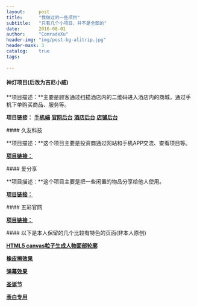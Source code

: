 ```yaml
---
layout:     post
title:      "我做过的一些项目"
subtitle:   "只有几个小项目，并不是全部的"
date:       2016-08-01
author:     "ComradeXu"
header-img: "img/post-bg-alitrip.jpg"
header-mask: 3
catalog:    true
tags:
    
---
```


#### 神灯项目(后改为吉尼小威)

**项目描述：**主要是顾客通过扫描酒店内的二维码进入酒店内的商城，通过手机下单购买商品、服务等。

**项目链接：**
[**手机端**](http://comradexu.github.io/Project/shendeng/Web/)
[**官网后台**](http://comradexu.github.io/Project/shendeng/Deng/)
[**酒店后台**](http://comradexu.github.io/Project/shendeng/Hotel/)
[**店铺后台**](http://comradexu.github.io/Project/shendeng/Shop/)

<p></p>
#### 久友科技

**项目描述：**这个项目主要是投资商通过网站和手机APP交流、查看项目等。

[**项目链接：**](http://comradexu.github.io/Project/jiuyou/)

<p></p>
#### 爱分享

**项目描述：**这个项目主要是把一些闲置的物品分享给他人使用。

[**项目链接：**](http://comradexu.github.io/Project/zengsong/)

<p></p>
#### 五彩官网

[**项目链接：**](http://comradexu.github.io/Project/wucai/)

<p></p>
#### 以下是本人保留的几个比较有特色的页面(非本人原创)

[**HTML5 canvas粒子生成人物面部轮廓**](http://comradexu.github.io/tools/createimg/)

[**橡皮擦效果**](http://comradexu.github.io/tools/Eraser/)

[**弹幕效果**](http://comradexu.github.io/tools/danmu/demo/)

[**圣诞节**](http://comradexu.github.io/ForYou/Merry/)

[**表白专用**](http://comradexu.github.io/ForYou/520/)

